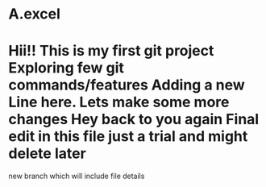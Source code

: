 # A.excel
Hii!! This is my first git project
Exploring few git commands/features
Adding a new Line here.
Lets make some more changes
Hey back to you again
Final edit in this file just a trial and might delete later
===========================================================
new branch which will include file details
